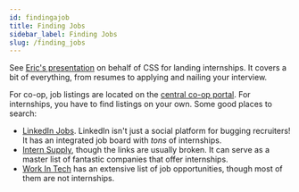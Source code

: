 ```yaml
---
id: findingajob
title: Finding Jobs
sidebar_label: Finding Jobs
slug: /finding_jobs
---
```


See [Eric's presentation][2] on behalf of CSS for landing internships. It covers a bit of everything,
from resumes to applying and nailing your interview.

For co-op, job listings are located on the [central co-op portal][3]. For internships, you have to find listings
on your own. Some good places to search:

- [LinkedIn Jobs](https://www.linkedin.com/jobs/). LinkedIn isn't just a social platform for bugging recruiters!
  It has an integrated job board with _tons_ of internships.
- [Intern Supply](https://intern.supply), though the links are usually broken. It can serve as a master list of
  fantastic companies that offer internships.
- [Work In Tech](https://www1.communitech.ca/jobs) has an extensive list of job opportunities, though most of
  them are not internships.

[2]: https://docs.google.com/presentation/d/1SmtxP4vNIoEEulzTKZvc8nDBA1utS7O0fIA_d3h0gOU/edit?usp=sharing
[3]: https://success.uwindsor.ca/home.htm
